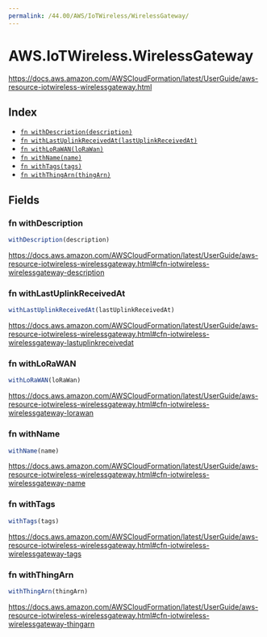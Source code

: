 ```yaml
---
permalink: /44.00/AWS/IoTWireless/WirelessGateway/
---
```


# AWS.IoTWireless.WirelessGateway

https://docs.aws.amazon.com/AWSCloudFormation/latest/UserGuide/aws-resource-iotwireless-wirelessgateway.html

## Index

* [`fn withDescription(description)`](#fn-withdescription)
* [`fn withLastUplinkReceivedAt(lastUplinkReceivedAt)`](#fn-withlastuplinkreceivedat)
* [`fn withLoRaWAN(loRaWan)`](#fn-withlorawan)
* [`fn withName(name)`](#fn-withname)
* [`fn withTags(tags)`](#fn-withtags)
* [`fn withThingArn(thingArn)`](#fn-withthingarn)

## Fields

### fn withDescription

```ts
withDescription(description)
```

https://docs.aws.amazon.com/AWSCloudFormation/latest/UserGuide/aws-resource-iotwireless-wirelessgateway.html#cfn-iotwireless-wirelessgateway-description

### fn withLastUplinkReceivedAt

```ts
withLastUplinkReceivedAt(lastUplinkReceivedAt)
```

https://docs.aws.amazon.com/AWSCloudFormation/latest/UserGuide/aws-resource-iotwireless-wirelessgateway.html#cfn-iotwireless-wirelessgateway-lastuplinkreceivedat

### fn withLoRaWAN

```ts
withLoRaWAN(loRaWan)
```

https://docs.aws.amazon.com/AWSCloudFormation/latest/UserGuide/aws-resource-iotwireless-wirelessgateway.html#cfn-iotwireless-wirelessgateway-lorawan

### fn withName

```ts
withName(name)
```

https://docs.aws.amazon.com/AWSCloudFormation/latest/UserGuide/aws-resource-iotwireless-wirelessgateway.html#cfn-iotwireless-wirelessgateway-name

### fn withTags

```ts
withTags(tags)
```

https://docs.aws.amazon.com/AWSCloudFormation/latest/UserGuide/aws-resource-iotwireless-wirelessgateway.html#cfn-iotwireless-wirelessgateway-tags

### fn withThingArn

```ts
withThingArn(thingArn)
```

https://docs.aws.amazon.com/AWSCloudFormation/latest/UserGuide/aws-resource-iotwireless-wirelessgateway.html#cfn-iotwireless-wirelessgateway-thingarn